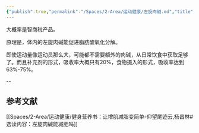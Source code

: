 ```yaml
---
{"publish":true,"permalink":"/Spaces/2-Area/运动健康/左旋肉碱.md","title":"左旋肉碱","created":"2022-09-17","modified":"2023-03-14","published":"2025-07-29T23:04:11.655+08:00","cssclasses":""}
---
```



大概率是智商税产品。

原理是，体内的左旋肉碱能促进脂肪酸氧化分解。

即使运动量像运动员那么大，可能都不需要额外的肉碱，从日常饮食中获取足够了。而且补充剂的形式，吸收率大概只有20%，食物摄入的形式，吸收率达到63%-75%。

--

## 参考文献

[[Spaces/2-Area/运动健康/健身营养书：让增肌减脂变简单-仰望尾迹云,杨昌林#选读内容：左旋肉碱能减肥吗]]